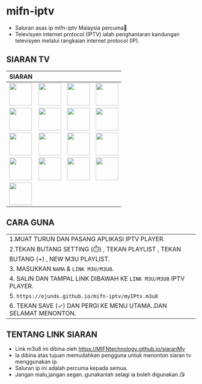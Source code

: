 # mifn-iptv
* Saluran asas ip mifn-iptv Malaysia percuma👏
* Televisyen internet protocol (IPTV) ialah penghantaran kandungan televisyen melalui rangkaian internet protocol (IP).

## SIARAN TV
| SIARAN | | | |  
|--|--|--|--|
|[<img src="https://mifntechnology.github.io/siaranMy/logo/Tv1.png" width="60">](logo/Tv1.png)|[<img src="https://mifntechnology.github.io/siaranMy/logo/Tv2.png" width="60">](logo/Tv2.png)|[<img src="https://mifntechnology.github.io/siaranMy/logo/Tv3.png" width="60">](logo/Tv3.png)|[<img src="https://mifntechnology.github.io/siaranMy/logo/OkeyTv.png" width="60">](logo/OkeyTv.png)|
|[<img src="https://mifntechnology.github.io/siaranMy/logo/Tv6.png" width="60">](logo/Tv6.png)|[<img src="https://mifntechnology.github.io/siaranMy/logo/DidikTv.png" width="60">](logo/DidikTv.png)|[<img src="https://mifntechnology.github.io/siaranMy/logo/8tv.png" width="60">](logo/8tv.png)|[<img src="https://mifntechnology.github.io/siaranMy/logo/Tv9.png" width="60">](logo/Tv9.png)|
|[<img src="https://mifntechnology.github.io/siaranMy/logo/DramaSangat.png" width="60">](logo/DramaSangat.png)|[<img src="https://mifntechnology.github.io/siaranMy/logo/BeritaRtm.png" width="60">](logo/BeritaRtm.png)|[<img src="https://mifntechnology.github.io/siaranMy/logo/SukanRtm.png" width="60">](logo/SukanRtm.png)|[<img src="https://mifntechnology.github.io/siaranMy/logo/Tvs.jpg" width="60">](logo/Tvs.jpg)|
|[<img src="https://mifntechnology.github.io/siaranMy/logo/Bernama.png" width="60">](logo/Bernama.png)|[<img src="https://mifntechnology.github.io/siaranMy/logo/AstroAwani.png" width="60">](logo/AstroAwani.png)|[<img src="https://mifntechnology.github.io/siaranMy/logo/TvIkim.png" width="60">](logo/TvIkim.png)|[<img src="https://mifntechnology.github.io/siaranMy/logo/DewanRakyat.png" width="60">](logo/DewanRakyat.png)|
|[<img src="https://mifntechnology.github.io/siaranMy/logo/DewanNegara.png" width="60">](logo/DewanNegara.png)|

## CARA GUNA
| |
|-|
|1.MUAT TURUN DAN PASANG APLIKASI IPTV PLAYER.|
|2.TEKAN BUTANG SETTING (⏱️) , TEKAN PLAYLIST , TEKAN BUTANG (+) , NEW M3U PLAYLIST.|
|3. MASUKKAN `NAMA` & `LINK M3U/M3U8`.
|4. SALIN DAN TAMPAL LINK DIBAWAH KE `LINK M3U/M3U8` IPTV PLAYER.|
|5. `https://ejunds.github.io/mifn-iptv/myIPtv.m3u8`|
|6. TEKAN SAVE (✓) DAN PERGI KE MENU UTAMA..DAN SELAMAT MENONTON.|

## TENTANG LINK SIARAN
 * Link m3u8 ini dibina oleh https://MIFNtechnology.github.io/siaranMy
 * Ia dibina atas tujuan memudahkan pengguna untuk menonton siaran tv menggunakan ip.
 * Saluran ip ini adalah percuma kepada semua.
 * Jangan malu,jangan segan..gunakanlah selagi ia boleh digunakan.😘
